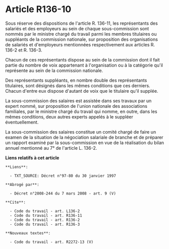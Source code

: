 # Article R136-10

Sous réserve des dispositions de l'article R. 136-11, les représentants des salariés et des employeurs au sein de chaque
sous-commission sont nommés par le ministre chargé du travail parmi les membres titulaires ou suppléants de la commission
nationale, sur proposition des organisations de salariés et d'employeurs mentionnées respectivement aux articles R. 136-2 et
R. 136-3.

Chacun de ces représentants dispose au sein de la commission dont il fait partie du nombre de voix appartenant à
l'organisation ou à la catégorie qu'il représente au sein de la commission nationale.

Des représentants suppléants, en nombre double des représentants titulaires, sont désignés dans les mêmes conditions que ces
derniers. Chacun d'entre eux dispose d'autant de voix que le titulaire qu'il supplée. 

La sous-commission des salaires est assistée dans ses travaux par un expert nommé, sur proposition de l'union nationale des
associations familiales, par le ministre chargé du travail qui nomme, en outre, dans les mêmes conditions, deux autres
experts appelés à le suppléer éventuellement.

La sous-commission des salaires constitue un comité chargé de faire un examen de la situation de la négociation salariale de
branche et de préparer un rapport examiné par la sous-commission en vue de la réalisation du bilan annuel mentionné au 7° de
l'article L. 136-2.

**Liens relatifs à cet article**

	**Liens**:

	  - TXT_SOURCE: Décret n°97-80 du 30 janvier 1997

	**Abrogé par**:

	  - Décret n°2008-244 du 7 mars 2008 - art. 9 (V)

	**Cite**:

	  - Code du travail - art. L136-2
	  - Code du travail - art. R136-11
	  - Code du travail - art. R136-2
	  - Code du travail - art. R136-3

	**Nouveaux textes**:

	  - Code du travail - art. R2272-13 (V)
